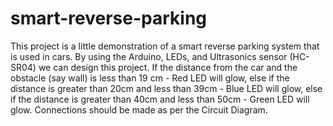 # smart-reverse-parking
This project is a little demonstration of a smart reverse parking system that is used in cars. By using the Arduino, LEDs, and Ultrasonics sensor (HC-SR04) we can design this project. If the distance from the car and the obstacle (say wall) is less than 19 cm - Red LED will glow, else if the distance is greater than 20cm and less than 39cm - Blue LED will glow, else if the distance is greater than 40cm and less than 50cm - Green LED will glow.
Connections should be made as per the Circuit Diagram.
